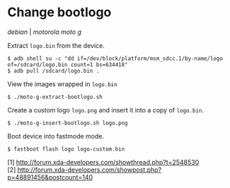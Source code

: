 # Change bootlogo

*debian* | *motorola moto g*

Extract `logo.bin` from the device.

    $ adb shell su -c "dd if=/dev/block/platform/msm_sdcc.1/by-name/logo of=/sdcard/logo.bin count=1 bs=634418"
    $ adb pull /sdcard/logo.bin .

View the images wrapped in `logo.bin`

    $ ./moto-g-extract-bootlogo.sh

Create a custom logo `logo.png` and insert it into a copy of `logo.bin`.

    $ ./moto-g-insert-bootlogo.sh logo.png

Boot device into fastmode mode.

    $ fastboot flash logo logo-custom.bin

\[1\] <http://forum.xda-developers.com/showthread.php?t=2548530>  
\[2\] <http://forum.xda-developers.com/showpost.php?p=48891456&postcount=140>
